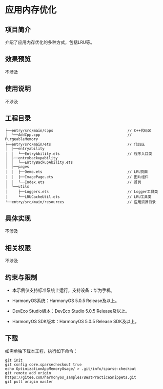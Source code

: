 # 应用内存优化
## 项目简介
介绍了应用内存优化的多种方式，包括LRU等。

## 效果预览
不涉及

## 使用说明
不涉及

## 工程目录
``` 
├──entry/src/main/cpps                                  // C++代码区
│  └──AddCpp.cpp                                        // PurgeableMemory
├──entry/src/main/ets                                   // 代码区
│  ├──entryability
│  │  └──EntryAbility.ets                               // 程序入口类
│  ├──entrybackupability
│  │  └──EntryBackupAbility.ets
│  ├──pages    
│  │  ├──Demo.ets                                       // LRU页面
│  │  ├──ImagePage.ets                                  // 图片组件            
│  │  └──Index.ets                                      // 首页      
│  └──utils
│     ├──Loggers.ets                                    // Logger工具类
│     └──LRUCacheUtil.ets                               // LRU工具类
└──entry/src/main/resources                             // 应用资源目录
```

## 具体实现
不涉及

## 相关权限
不涉及

## 约束与限制
* 本示例仅支持标准系统上运行，支持设备：华为手机。

* HarmonyOS系统：HarmonyOS 5.0.5 Release及以上。

* DevEco Studio版本：DevEco Studio 5.0.5 Release及以上。

* HarmonyOS SDK版本：HarmonyOS 5.0.5 Release SDK及以上。

## 下载

如需单独下载本工程，执行如下命令：
```
git init
git config core.sparsecheckout true
echo OptimizationAppMemoryUsage/ > .git/info/sparse-checkout
git remote add origin https://gitee.com/harmonyos_samples/BestPracticeSnippets.git
git pull origin master
```